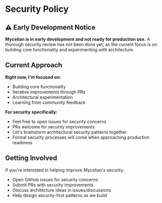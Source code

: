 # Security Policy

## ⚠️ Early Development Notice

**Mycelian is in early development and not ready for production use.** A thorough security review has not been done yet, as the current focus is on building core functionality and experimenting with architecture.

## Current Approach

**Right now, I'm focused on:**
- Building core functionality
- Iterative improvements through PRs
- Architectural experimentation
- Learning from community feedback

**For security specifically:**
- Feel free to open issues for security concerns
- PRs welcome for security improvements
- Let's brainstorm architectural security patterns together
- Formal security processes will come when approaching production readiness

## Getting Involved

If you're interested in helping improve Mycelian's security:
- Open GitHub issues for security concerns
- Submit PRs with security improvements
- Discuss architecture ideas in issues/discussions
- Help design security-first patterns as we build
